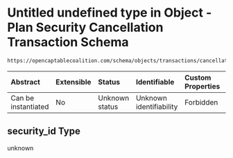 # Untitled undefined type in Object - Plan Security Cancellation Transaction Schema

```txt
https://opencaptablecoalition.com/schema/objects/transactions/cancellation/plan_security_cancellation#/properties/security_id
```



| Abstract            | Extensible | Status         | Identifiable            | Custom Properties | Additional Properties | Access Restrictions | Defined In                                                                                                                                          |
| :------------------ | :--------- | :------------- | :---------------------- | :---------------- | :-------------------- | :------------------ | :-------------------------------------------------------------------------------------------------------------------------------------------------- |
| Can be instantiated | No         | Unknown status | Unknown identifiability | Forbidden         | Allowed               | none                | [PlanSecurityCancellation.schema.json*](../../schema/objects/transactions/cancellation/PlanSecurityCancellation.schema.json "open original schema") |

## security_id Type

unknown
